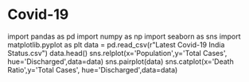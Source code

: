 # Covid-19
import pandas as pd
import numpy as np
import seaborn as sns
import matplotlib.pyplot as plt
data = pd.read_csv(r"Latest Covid-19 India Status.csv")
data.head()
sns.relplot(x='Population',y='Total Cases', hue='Discharged',data=data)
sns.pairplot(data)
sns.catplot(x='Death Ratio',y='Total Cases', hue='Discharged',data=data)
